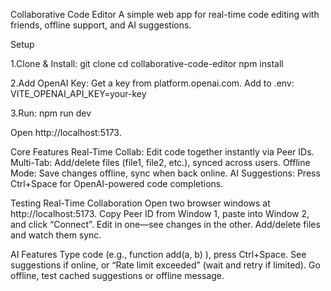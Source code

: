 Collaborative Code Editor
A simple web app for real-time code editing with friends, offline support, and AI suggestions.

Setup

1.Clone & Install:
git clone <your-repo-url>
cd collaborative-code-editor
npm install

2.Add OpenAI Key:
Get a key from platform.openai.com.
Add to .env:
VITE_OPENAI_API_KEY=your-key

3.Run:
npm run dev

Open http://localhost:5173.

Core Features
Real-Time Collab: Edit code together instantly via Peer IDs.
Multi-Tab: Add/delete files (file1, file2, etc.), synced across users.
Offline Mode: Save changes offline, sync when back online.
AI Suggestions: Press Ctrl+Space for OpenAI-powered code completions.

Testing
Real-Time Collaboration
Open two browser windows at http://localhost:5173.
Copy Peer ID from Window 1, paste into Window 2, and click “Connect”.
Edit in one—see changes in the other. Add/delete files and watch them sync.

AI Features
Type code (e.g., function add(a, b) ), press Ctrl+Space.
See suggestions if online, or “Rate limit exceeded” (wait and retry if limited).
Go offline, test cached suggestions or offline message.